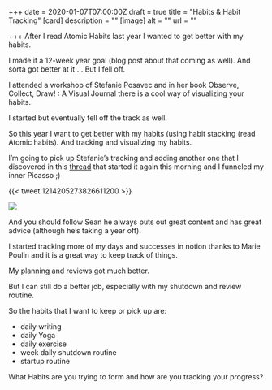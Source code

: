 +++
date = 2020-01-07T07:00:00Z
draft = true
title = "Habits & Habit Tracking"
[card]
description = ""
[image]
alt = ""
url = ""

+++
After I read Atomic Habits last year I wanted to get better with my habits.

I made it a 12-week year goal (blog post about that coming as well). And sorta got better at it … But I fell off.

I attended a workshop of Stefanie Posavec and in her book Observe, Collect, Draw! : A Visual Journal there is a cool way of visualizing your habits.

I started but eventually fell off the track as well.

So this year I want to get better with my habits (using habit stacking (read Atomic habits). And tracking and visualizing my habits.

I’m going to pick up Stefanie’s tracking and adding another one that I discovered in this [thread](https://twitter.com/BrendanHufford/status/1214205273826611200) that started it again this morning and I funneled my inner Picasso ;)

{{< tweet 1214205273826611200 >}}

![](https://res.cloudinary.com/civicvision/image/upload/f_auto,q_auto,w_auto,dpr_auto,c_limit/milafrerichs.com/articles/habit-tracking.jpg)

And you should follow Sean he always puts out great content and has great advice (although he’s taking a year off).

I started tracking more of my days and successes in notion thanks to Marie Poulin and it is a great way to keep track of things.

My planning and reviews got much better.

But I can still do a better job, especially with my shutdown and review routine.

So the habits that I want to keep or pick up are:

* daily writing
* daily Yoga
* daily exercise
* week daily shutdown routine
* startup routine

What Habits are you trying to form and how are you tracking your progress?